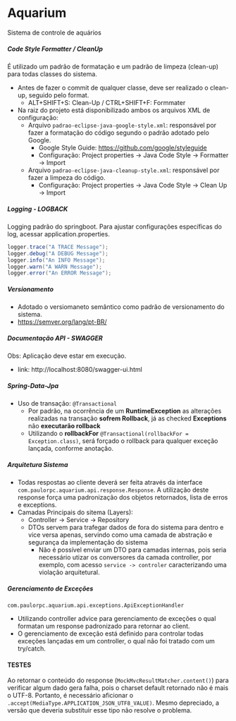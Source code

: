 # Aquarium
Sistema de controle de aquários


##### Code Style Formatter / CleanUp
É utilizado um padrão de formatação e um padrão de limpeza (clean-up) para todas classes do sistema.

- Antes de fazer o commit de qualquer classe, deve ser realizado o clean-up, seguido pelo format. 
  - ALT+SHIFT+S: Clean-Up / CTRL+SHIFT+F: Formmater
- Na raiz do projeto está disponibilizado ambos os arquivos XML de configuração:
  - Arquivo `padrao-eclipse-java-google-style.xml`: responsável por fazer a formatação do código segundo o padrão adotado pelo Google.
    - Google Style Guide: https://github.com/google/styleguide
    - Configuração: Project properties -> Java Code Style -> Formatter -> Import 
  - Arquivo `padrao-eclipse-java-cleanup-style.xml`: responsável por fazer a limpeza do código.
    - Configuração: Project properties -> Java Code Style -> Clean Up -> Import    
  

##### Logging - LOGBACK 
Logging padrão do springboot. Para ajustar configurações específicas do log, acessar application.properties. 

```java
logger.trace("A TRACE Message");
logger.debug("A DEBUG Message");
logger.info("An INFO Message");
logger.warn("A WARN Message");
logger.error("An ERROR Message");
```

##### Versionamento
- Adotado o versiomaneto semântico como padrão de versionamento do sistema. 
- https://semver.org/lang/pt-BR/
  

##### Documentação API - SWAGGER
Obs: Aplicação deve estar em execução.

- link: http://localhost:8080/swagger-ui.html 


##### Spring-Data-Jpa
- Uso de transação: `@Transactional`
  - Por padrão, na ocorrência de um **RuntimeException** as alterações realizadas na transação **sofrem Rollback**, já as checked **Exceptions** não **executarão rollback**
  - Utilizando o **rollbackFor** `@Transactional(rollbackFor = Exception.class)`, será forçado o rollback para qualquer exceção lançada, conforme anotação.
  
  
##### Arquitetura Sistema
- Todas respostas ao cliente deverá ser feita através da interface `com.paulorpc.aquarium.api.response.Response`. A utilização deste response força uma padronização dos objetos retornados, lista de erros e exceptions. 
- Camadas Principais do sitema (Layers):
  - Controller -> Service -> Repository
  - DTOs servem para trafegar dados de fora do sistema para dentro e vice versa apenas, servindo como uma camada de abstração e segurança da implementação do sistema
    - Não é possível enviar um DTO para camadas internas, pois seria necessário utizar os conversores da camada controller, por exemplo, com acesso `service -> controler` caracterizando uma violação arquitetural.
      

##### Gerenciamento de Exceções
`com.paulorpc.aquarium.api.exceptions.ApiExceptionHandler`

- Utilizando controller advice para gerenciamento de exceções o qual formatan um response padronizado para retornar ao client. 
- O gerenciamento de exceção está definido para controlar todas exceções lançadas em um controller, o qual não foi tratado com um try/catch.


#### TESTES 
Ao retornar o conteúdo do response (`MockMvcResultMatcher.content()`) para verificar algum dado gera falha, pois o charset default retornado não é mais o UTF-8. Portanto, é necessário aficionar o `.accept(MediaType.APPLICATION_JSON_UTF8_VALUE)`. Mesmo depreciado, a versão que deveria substituir esse tipo não resolve o problema.